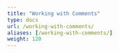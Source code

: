 ```yaml
---
title: "Working with Comments"
type: docs
url: /working-with-comments/
aliases: [/working-with-comments/]
weight: 120
---
```



